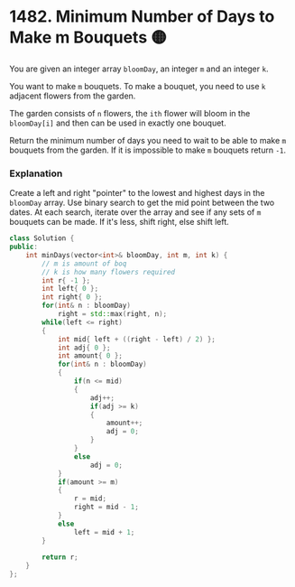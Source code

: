 # 1482. Minimum Number of Days to Make m Bouquets 🟡

You are given an integer array `bloomDay`, an integer `m` and an integer `k`.

You want to make `m` bouquets. To make a bouquet, you need to use `k` adjacent flowers from the garden.

The garden consists of `n` flowers, the `ith` flower will bloom in the `bloomDay[i]` and then can be used in exactly one bouquet.

Return the minimum number of days you need to wait to be able to make `m` bouquets from the garden. If it is impossible to make `m` bouquets return `-1`.

### Explanation

Create a left and right "pointer" to the lowest and highest days in the `bloomDay` array. Use binary search to get the mid point between the two dates. At each search, iterate over the array and see if any sets of `m` bouquets can be made. If it's less, shift right, else shift left.

```cpp
class Solution {
public:
    int minDays(vector<int>& bloomDay, int m, int k) {
        // m is amount of boq
        // k is how many flowers required
        int r{ -1 };
        int left{ 0 };
        int right{ 0 };
        for(int& n : bloomDay)
            right = std::max(right, n);
        while(left <= right)
        {
            int mid{ left + ((right - left) / 2) };
            int adj{ 0 };
            int amount{ 0 };
            for(int& n : bloomDay)
            {
                if(n <= mid)
                {
                    adj++;
                    if(adj >= k)
                    {
                        amount++;
                        adj = 0;
                    }
                }
                else
                    adj = 0;
            }
            if(amount >= m)
            {
                r = mid;
                right = mid - 1;
            }
            else
                left = mid + 1;
        }
        
        return r;
    }
};
```